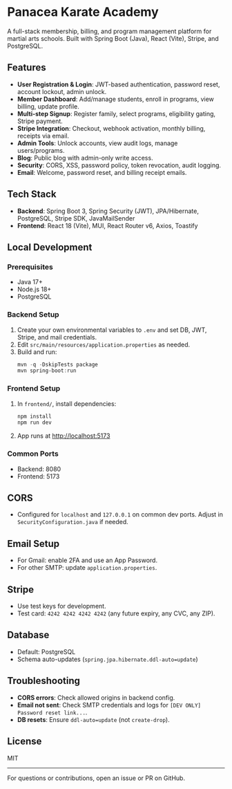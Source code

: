 # Panacea Karate Academy

A full-stack membership, billing, and program management platform for martial arts schools. Built with Spring Boot (Java), React (Vite), Stripe, and PostgreSQL.

## Features

- **User Registration & Login**: JWT-based authentication, password reset, account lockout, admin unlock.
- **Member Dashboard**: Add/manage students, enroll in programs, view billing, update profile.
- **Multi-step Signup**: Register family, select programs, eligibility gating, Stripe payment.
- **Stripe Integration**: Checkout, webhook activation, monthly billing, receipts via email.
- **Admin Tools**: Unlock accounts, view audit logs, manage users/programs.
- **Blog**: Public blog with admin-only write access.
- **Security**: CORS, XSS, password policy, token revocation, audit logging.
- **Email**: Welcome, password reset, and billing receipt emails.

## Tech Stack

- **Backend**: Spring Boot 3, Spring Security (JWT), JPA/Hibernate, PostgreSQL, Stripe SDK, JavaMailSender
- **Frontend**: React 18 (Vite), MUI, React Router v6, Axios, Toastify

## Local Development

### Prerequisites
- Java 17+
- Node.js 18+
- PostgreSQL

### Backend Setup
1. Create your own environmental variables to `.env` and set DB, JWT, Stripe, and mail credentials.
2. Edit `src/main/resources/application.properties` as needed.
3. Build and run:
   ```powershell
   mvn -q -DskipTests package
   mvn spring-boot:run
   ```

### Frontend Setup
1. In `frontend/`, install dependencies:
   ```powershell
   npm install
   npm run dev
   ```
2. App runs at [http://localhost:5173](http://localhost:5173)

### Common Ports
- Backend: 8080
- Frontend: 5173

## CORS
- Configured for `localhost` and `127.0.0.1` on common dev ports. Adjust in `SecurityConfiguration.java` if needed.

## Email Setup
- For Gmail: enable 2FA and use an App Password.
- For other SMTP: update `application.properties`.

## Stripe
- Use test keys for development.
- Test card: `4242 4242 4242 4242` (any future expiry, any CVC, any ZIP).

## Database
- Default: PostgreSQL
- Schema auto-updates (`spring.jpa.hibernate.ddl-auto=update`)

## Troubleshooting
- **CORS errors**: Check allowed origins in backend config.
- **Email not sent**: Check SMTP credentials and logs for `[DEV ONLY] Password reset link...`.
- **DB resets**: Ensure `ddl-auto=update` (not `create-drop`).

## License
MIT

---

For questions or contributions, open an issue or PR on GitHub.
